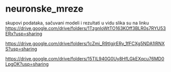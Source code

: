 # neuronske_mreze

skupovi podataka, sačuvani modeli i rezultati u vidu slika su na linku
https://drive.google.com/drive/folders/1TzgnIoWtTO163KOff3BLR0s7RYU53ERx?usp=sharing

https://drive.google.com/drive/folders/1cZmi_R9tIgjrERy_1fFCXg5NDA1lRNXS?usp=sharing

https://drive.google.com/drive/folders/15TIL940G0Uy8HfLGkEXqcu76MD0LpgOK?usp=sharing



